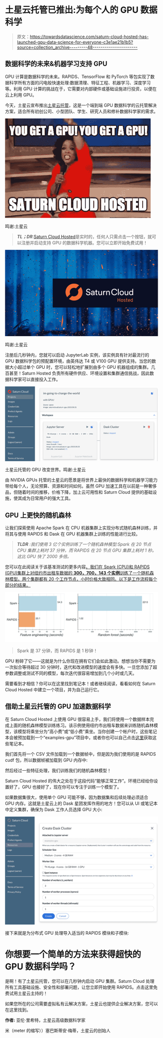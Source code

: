 # 土星云托管已推出:为每个人的 GPU 数据科学

> 原文：<https://towardsdatascience.com/saturn-cloud-hosted-has-launched-gpu-data-science-for-everyone-c3e1ae21b1b5?source=collection_archive---------48----------------------->

## **数据科学的未来&机器学习支持 GPU**

GPU 计算是数据科学的未来。RAPIDS、TensorFlow 和 PyTorch 等包实现了数据科学所有方面的闪电般快速处理:数据清理、特征工程、机器学习、深度学习等。利用 GPU 计算的挑战在于，它需要对内部硬件或基础设施进行投资，以便在云上利用 GPU。

今天，土星云宣布推出[土星云托管](https://www.saturncloud.io/s/tryhosted/)，这是一个端到端 GPU 数据科学的云托管解决方案，适合所有初创公司、小型团队、学生、研究人员和修补数据科学家的需求。

![](img/f507275dbcc989ce9adbc99f16d57e95.png)

鸣谢:土星云

> ***TL；DR***:[Saturn Cloud Hosted](https://www.saturncloud.io/s/tryhosted/)是实时的，任何人只需点击一个按钮，就可以注册并启动支持 GPU 的数据科学机器。您可以立即开始免费试用！

![](img/326dc4b572eb32319d0d5038377bef06.png)

鸣谢:土星云

注册后几秒钟内，您就可以启动 JupyterLab 实例，该实例具有针对最流行的 GPU 数据科学包的预配置环境，由英伟达 T4 或 V100 GPU 提供支持。当您的数据大小超过单个 GPU 时，您可以轻松地扩展到由多个 GPU 机器组成的集群。几百甚至！Saturn Hosted 负责所有硬件供应、环境设置和集群通信挑战，因此数据科学家可以直接投入工作。

![](img/f30b60ae9c8ef791add2aeded4fd9649.png)

土星云托管的 GPU 改变世界。鸣谢:土星云

由 NVIDIA GPUs 托管的土星云的愿景是将世界上最快的数据科学和机器学习能力带给每个人，无论预算、资源和时间如何。虽然 GPU 加速工具在以前是一种奢侈品，但随着时间的推移，价格下降，加上云可用性和 Saturn Cloud 提供的基础设施，使其成为日常用户的强大工具。

## GPU 上更快的随机森林

让我们探索使用 Apache Spark 在 CPU 机器集群上实现分布式随机森林训练，并将其与使用 RAPIDS 和 Dask 在 GPU 机器集群上训练的性能进行比较。

> ***TLDR*** *:我们使用 3 亿个实例训练了一个随机森林模型:Spark 在 20 节点 CPU 集群上耗时 37 分钟，而 RAPIDS 在 20 节点 GPU 集群上耗时 1 秒。这比 GPU 快了 2000 多倍。*

您可以在此阅读关于该基准测试的更多内容[。我们在 Spark (CPU)和 RAPIDS (GPU)集群上对纽约市出租车数据的 **300，700，143 个实例**训练了一个随机森林模型。两个集群都有 20 个工作节点，小时价格大致相同。以下是工作流程每个部分的结果。](/random-forest-on-gpus-2000x-faster-than-apache-spark-9561f13b00ae)

![](img/4048ed1cc6a85596fb5594311c426769.png)

> Spark 是 37 分钟，而 RAPIDS 是 1 秒钟！

GPU 粉碎了它——这就是为什么你现在拥有它们会如此激动。想想当你不需要为一次拟合等待超过 30 分钟时，迭代和改进模型的速度会有多快。一旦您添加了超参数调整或测试不同的模型，每次迭代很容易增加到几个小时或几天。

需要看到才相信？你可以在这里找到笔记本！或者继续阅读，看看如何在 Saturn Cloud Hosted 中建立一个项目，并为自己运行它。

## 借助土星云托管的 GPU 加速数据科学

在 Saturn Cloud Hosted 上使用 GPU 很容易上手，我们将使用一个数据样本完成上面的随机森林模型训练练习。该示例使用纽约市出租车数据来训练随机森林模型，该模型将乘坐分为“高小费”或“低小费”乘坐。当你创建一个帐户时，这些笔记本会被预加载到一个“examples-gpu”项目中，或者你也可以自己点击[这里](https://github.com/saturncloud/examples/tree/main/examples/examples-gpu/nyc-taxi)获取这些笔记本。

我们首先将一个 CSV 文件加载到一个数据帧中，但是因为我们使用的是 RAPIDS cudf 包，所以数据帧被加载到 GPU 内存中:

然后经过一些特征处理，我们训练我们的随机森林模型！

Saturn Cloud Hosted 的伟大之处在于这段代码“能够正常工作”。环境已经给你设置好了，GPU 也接好了，现在你可以专注于训练一个模型了。

如果数据集很大，使用单个 GPU 可能不够，因为数据集和后续处理必须适合 GPU 内存。这就是土星云上的 Dask 星团发挥作用的地方！您可以从 UI 或笔记本中定义集群，确保为 Dask 工作人员选择 GPU 大小:

![](img/d8fd09bbe272f48cf72d69ef3c70b0cb.png)

接下来就是为分布式 GPU 处理导入适当的 RAPIDS 模块和子模块:

# 你想要一个简单的方法来获得超快的 GPU 数据科学吗？

是啊！有了土星云托管，您可以在几秒钟内启动 GPU 集群。Saturn Cloud 处理所有工具基础设施、安全性和部署问题，让您立即开始使用 RAPIDS。点击这里免费试用土星云主持的！

如果您所在的公司需要虚拟私有云解决方案，土星云也提供企业解决方案，您可以在这里找到。

**作者:**
亚伦·里希特，土星云高级数据科学家

米（meter 的缩写））塞巴斯蒂安·梅蒂，土星云的创始人